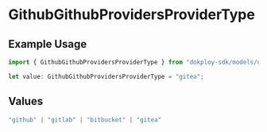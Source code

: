 # GithubGithubProvidersProviderType

## Example Usage

```typescript
import { GithubGithubProvidersProviderType } from "dokploy-sdk/models/operations";

let value: GithubGithubProvidersProviderType = "gitea";
```

## Values

```typescript
"github" | "gitlab" | "bitbucket" | "gitea"
```